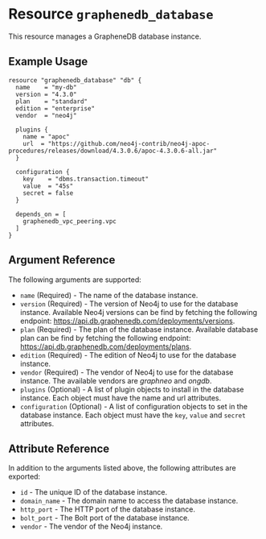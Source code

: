 # Resource `graphenedb_database`

This resource manages a GrapheneDB database instance.

## Example Usage

```hcl
resource "graphenedb_database" "db" {
  name    = "my-db"
  version = "4.3.0"
  plan    = "standard"
  edition = "enterprise"
  vendor  = "neo4j"

  plugins {
    name = "apoc"
    url  = "https://github.com/neo4j-contrib/neo4j-apoc-procedures/releases/download/4.3.0.6/apoc-4.3.0.6-all.jar"
  }

  configuration {
    key    = "dbms.transaction.timeout"
    value  = "45s"
    secret = false
  }

  depends_on = [
    graphenedb_vpc_peering.vpc
  ]
}
```

## Argument Reference

The following arguments are supported:

- `name` (Required) - The name of the database instance.
- `version` (Required) - The version of Neo4j to use for the database instance. Available Neo4j versions can be find by fetching the following endpoint: https://api.db.graphenedb.com/deployments/versions.
- `plan` (Required) - The plan of the database instance. Available database plan can be find by fetching the following endpoint: https://api.db.graphenedb.com/deployments/plans.
- `edition` (Required) - The edition of Neo4j to use for the database instance.
- `vendor` (Required) - The vendor of Neo4j to use for the database instance. The available vendors are _graphneo_ and _ongdb_.
- `plugins` (Optional) - A list of plugin objects to install in the database instance. Each object must have the name and url attributes.
- `configuration` (Optional) - A list of configuration objects to set in the database instance. Each object must have the `key`, `value` and `secret` attributes.

## Attribute Reference

In addition to the arguments listed above, the following attributes are exported:

- `id` - The unique ID of the database instance.
- `domain_name` - The domain name to access the database instance.
- `http_port` - The HTTP port of the database instance.
- `bolt_port` - The Bolt port of the database instance.
- `vendor` - The vendor of the Neo4j instance.
